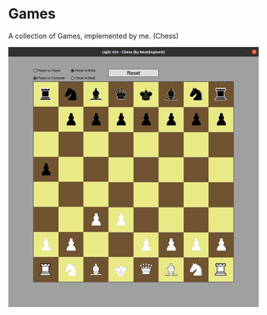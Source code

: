 # Games
A collection of Games, implemented by me. (Chess)
<html>
<img src="https://raw.githubusercontent.com/BeatEngine/games/master/samples/chess.png"></img>
</html>
